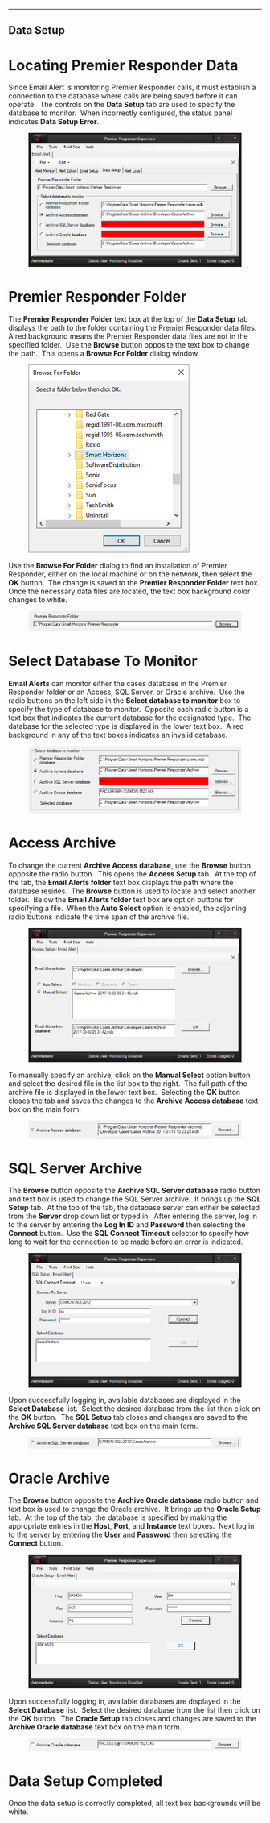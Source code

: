   ----------------
  **Data Setup**
  ----------------

# Locating Premier Responder Data

Since Email Alert is monitoring Premier Responder calls, it must
establish a connection to the database where calls are being saved
before it can operate.  The controls on the **Data Setup** tab are used
to specify the database to monitor.  When incorrectly configured, the
status panel indicates **Data Setup Error**.

<figure><img src=".gitbook/assets/Data%20Setup/image001.png" alt=""><figcaption></figcaption></figure>

# Premier Responder Folder

The **Premier Responder Folder** text box at the top of the **Data
Setup** tab displays the path to the folder containing the Premier
Responder data files.  A red background means the Premier Responder data
files are not in the specified folder.  Use the **Browse** button
opposite the text box to change the path.  This opens a **Browse For
Folder** dialog window.

<figure><img src=".gitbook/assets/Data%20Setup/image002.png" alt=""><figcaption></figcaption></figure>

Use the **Browse For Folder** dialog to find an installation of Premier
Responder, either on the local machine or on the network, then select
the **OK** button.  The change is saved to the **Premier Responder
Folder** text box.  Once the necessary data files are located, the text
box background color changes to white.

<figure><img src=".gitbook/assets/Data%20Setup/image003.png" alt=""><figcaption></figcaption></figure>

# Select Database To Monitor

**Email Alerts** can monitor either the cases database in the Premier
Responder folder or an Access, SQL Server, or Oracle archive.  Use the
radio buttons on the left side in the **Select database to monitor** box
to specify the type of database to monitor.  Opposite each radio button
is a text box that indicates the current database for the designated
type.  The database for the selected type is displayed in the lower text
box.  A red background in any of the text boxes indicates an invalid
database.

<figure><img src=".gitbook/assets/Data%20Setup/image004.png" alt=""><figcaption></figcaption></figure>

# Access Archive

To change the current **Archive Access database**, use the **Browse**
button opposite the radio button.  This opens the **Access Setup** tab. 
At the top of the tab, the **Email Alerts folder** text box displays the
path where the database resides.  The **Browse** button is used to
locate and select another folder.  Below the **Email Alerts folder**
text box are option buttons for specifying a file.  When the **Auto
Select** option is enabled, the adjoining radio buttons indicate the
time span of the archive file.

<figure><img src=".gitbook/assets/Data%20Setup/image005.png" alt=""><figcaption></figcaption></figure>

To manually specify an archive, click on the **Manual Select** option
button and select the desired file in the list box to the right.  The
full path of the archive file is displayed in the lower text box. 
Selecting the **OK** button closes the tab and saves the changes to the
**Archive Access database** text box on the main form.

<figure><img src=".gitbook/assets/Data%20Setup/image006.png" alt=""><figcaption></figcaption></figure>

# SQL Server Archive

The **Browse** button opposite the **Archive SQL Server database** radio
button and text box is used to change the SQL Server archive.  It brings
up the **SQL Setup** tab.  At the top of the tab, the database server
can either be selected from the **Server** drop down list or typed in. 
After entering the server, log in to the server by entering the **Log In
ID** and **Password** then selecting the **Connect** button.  Use the
**SQL Connect Timeout** selector to specify how long to wait for the
connection to be made before an error is indicated.

<figure><img src=".gitbook/assets/Data%20Setup/image008.png" alt=""><figcaption></figcaption></figure>

Upon successfully logging in, available databases are displayed in the
**Select Database** list.  Select the desired database from the list
then click on the **OK** button.  The **SQL Setup** tab closes and
changes are saved to the **Archive SQL Server database** text box on the
main form.

<figure><img src=".gitbook/assets/Data%20Setup/image009.png" alt=""><figcaption></figcaption></figure>

# Oracle Archive

The **Browse** button opposite the **Archive Oracle database** radio
button and text box is used to change the Oracle archive.  It brings up
the **Oracle Setup** tab.  At the top of the tab, the database is
specified by making the appropriate entries in the **Host**, **Port**,
and **Instance** text boxes.  Next log in to the server by entering the
**User** and **Password** then selecting the **Connect** button.

<figure><img src=".gitbook/assets/Data%20Setup/image010.png" alt=""><figcaption></figcaption></figure>

Upon successfully logging in, available databases are displayed in the
**Select Database** list.  Select the desired database from the list
then click on the **OK** button.  The **Oracle Setup** tab closes and
changes are saved to the **Archive Oracle database** text box on the
main form.

<figure><img src=".gitbook/assets/Data%20Setup/image011.png" alt=""><figcaption></figcaption></figure>

# Data Setup Completed

Once the data setup is correctly completed, all text box backgrounds
will be white.
